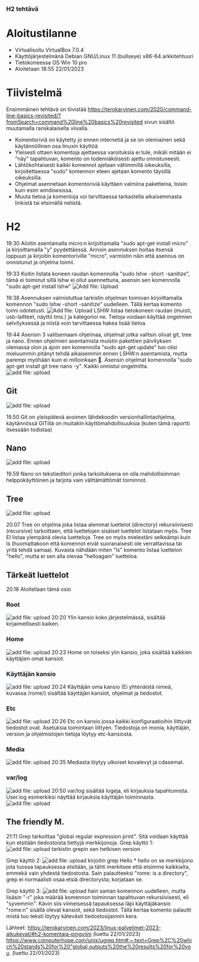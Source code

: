 ### H2 tehtävä

# Aloitustilanne
- Virtualisoitu VirtualBox 7.0.4
- Käyttöjärjestelmänä Debian GNU/Linux 11 (bullseye) x86-64 arkkitehtuuri 
- Tietokoneessa OS Win 10 pro 
- Aloitetaan 18:55 22/01/2023

# Tiivistelmä  
Ensimmäinen tehtävä on tiivistää https://terokarvinen.com/2020/command-line-basics-revisited/?fromSearch=command%20line%20basics%20revisited sivun sisältö muutamalla
ranskalaisella viivalla.

- Komentoriviä on käytetty jo ennen internetiä ja se on olennainen sekä käytännöllinen osa linuxin käyttöä
- Yleisesti ottaen komentoja ajettaessa varoituksia ei tule, mikäli mitään ei "näy" tapahtuvan, komento on todennäköisesti ajettu onnistuneesti.
- Lähtökohtaisesti kaikki komennot ajetaan vähimmillä oikeuksilla, kirjoitettaessa "sudo" komennon eteen ajetaan komento täysillä oikeuksilla.
- Ohjelmat asennetaan komentoriviä käyttäen valmiina paketteina, toisin kuin esim windowsissa.
- Muuta tietoa ja komentoja voi tarvittaessa tarkastella aikaisemmasta linkistä tai etsimällä netistä.


# H2

19:30 Aloitin asentamalla micro:n kirjoittamalla "sudo apt-get install micro" ja kirjoittamalla "y" pyydettäessä. Annoin asennuksen hoitaa itsensä loppuun ja kirjoitin komentoriville "micro", varmistin näin että asennus on onnistunut ja ohjelma toimii. 

19:33 Koitin listata koneen raudan komennolla "sudo lshw -short -sanitize", tämä ei toiminut sillä lshw ei ollut asennettuna, asensin sen komennolla "sudo apt-get install lshw"
![Add file: Upload](H2Kuva1.jpg)

19:38 Asennuksen valmistuttua tarkistin ohjelman toimivan kirjoittamalla komennon "sudo lshw -short -sanitize" uudelleen. Tällä kertaa komento toimi odotetusti.
![Add file: Upload](H2Kuva2.jpg)
LSHW listaa tietokoneen raudan (muisti, usb-laitteet, näyttö tms.) ja kategorioi ne. Tietoja voidaan käyttää ongelmien selvityksessä ja niistä voin tarvittaessa hakea lisää tietoa.

19:44 Asensin 3 valitsemaani ohjelmaa, ohjelmat jotka valitsin olivat git, tree ja nano. Ennen ohjelmien asentamista muistin pakettien päivityksen olemassa olon ja ajoin sen komennolla "sudo apt-get update" tuo olisi mieluummin pitänyt tehdä aikaisemmin ennen LSHW:n asentamista, mutta parempi myöhään kuin ei milloinkaan 🙂.
Asensin ohjelmat komennolla "sudo apt-get install git tree nano -y". Kaikki onnistui ongelmitta.
![add file: upload](H2Kuva3.jpg)

## Git
![add file: upload](H2Kuva4.jpg)

19.50 Git on yleispätevä avoimen lähdekoodin versionhallintaohjelma, käytännössä GITillä on muitakin käyttömahdollisuuksia (kuten tämä raportti itsessään todistaa)

## Nano
![add file: upload](H2Kuva5.jpg)

19.59 Nano on tekstieditori jonka tarkoituksena on olla mahdollisimman helppokäyttöinen ja tarjota vain välttämättömät toiminnot.

## Tree
![add file: upload](H2Kuva6.jpg)

20.07 Tree on ohjelma joka listaa alemmat luettelot (directory) rekursiivisesti (recursive) tarkoittaen, että luettelojen sisäiset luettelot listataan myös. Tree EI listaa ylempänä olevia luetteloja. Tree on myös mielestäni selkeämpi kuin ls (huomattakoon että komennot eivät suoranaisesti ole verrattavissa tai yritä tehdä samaa). Kuvasta nähdään miten "ls" komento listaa luettelon "hello", mutta ei sen alla olevaa "helloagain" luetteloa. 


## Tärkeät luettelot
20.18 Aloitellaan tämä osio

### Root 
![add file: upload](H2Kuva7.jpg)
20:20 Ylin kansio koko järjestelmässä, sisältää kirjaimellisesti kaiken.

### Home
![add file: upload](H2Kuva8.jpg)
20:23 Home on toiseksi ylin kansio, joka sisältää kaikkien käyttäjien omat kansiot. 

### Käyttäjän kansio
![add file: upload](H2Kuva9.jpg)
20:24 Käyttäjän oma kansio (Ei yhtenäistä nimeä, kuvassa /rome/) sisältää käyttäjän kansiot, ohjelmat ja tiedostot. 

### Etc
![add file: upload](H2Kuva10.jpg)
20:26 Etc on kansio jossa kaikki konfiguraatioihin liittyvät tiedostot ovat. Asetuksia toimintaan liittyen. Tiedostoja on monia, käyttäjän, version ja ohjelmistojen tietoja löytyy etc-kansiosta.

### Media
![add file: upload](H2Kuva11.jpg)
20:35 Mediasta löytyy ulkoiset kovalevyt ja cdasemat.

### var/log
![add file: upload](H2Kuva12.jpg)
20:50 var/log sisältää logeja, eli kirjauksia tapahtumista. User.log esimerkiksi näyttää kirjauksia käyttäjän toiminnasta. ![add file: upload](H2Kuva13.jpg)


## The friendly M.

21:11 Grep tarkoittaa "global regular expression print". Sitä voidaan käyttää kun etsitään tiedostoista tiettyjä merkkijonoja.
Grep käyttö 1: ![add file: upload](H2Kuva14.jpg) tarkistin grepin sen hetkisen version

Grep käyttö 2: ![add file: upload](H2Kuva15.jpg) kirjoitin grep Hello * hello on se merkkijono jota tuossa tapauksessa etsitään, ja tähti merkitsee että etsimme kaikkialta, emmekä vain yhdestä tiedostosta. Sain palautteeksi "rome: is a directory", grep ei normaalisti osaa etsiä directorysta; korjataan se.

Grep käyttö 3: ![add file: upload](H2Kuva16.jpg) hain saman komennon uudelleen, mutta lisäsin "-r" joka määrää komennon toiminnan tapahtuvan rekursiivisesti, eli "syvemmin". Kävin siis viimeisessä tapauksessa läpi käyttäjäkansio "rome:n" sisällä olevat kansiot, sekä tiedostot. Tällä kertaa komento palautti mistä tuo teksti löytyy kätevästi tiedostosijainnin kera.





Lähteet: 
https://terokarvinen.com/2023/linux-palvelimet-2023-alkukevat/#h2-komentaja-pingviini (luettu 22/01/2023)
https://www.computerhope.com/unix/ugrep.htm#:~:text=Grep%2C%20which%20stands%20for%20"global,outputs%20the%20results%20for%20you. (luettu 22/01/2023)


